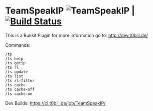 TeamSpeakIP ![TeamSpeakIP](https://api.travis-ci.org/T0biii/TeamSpeakIp.svg) | [![Build Status](http://ci.t0biii.ovh/job/TeamSpeakIP/badge/icon)](http://ci.t0biii.ovh/job/TeamSpeakIP/)
===========

This is a Bukkit Plugin for more information go to:
http://dev.t0biii.de/

Commands:
```
/ts
/ts help
/ts getip
/ts rl
/ts update
/ts list
/ts rl-filter
/ts cache
/ts cache-off
/ts cache-on
```

Dev Builds:
https://ci.t0biii.de/job/TeamSpeakIP/

